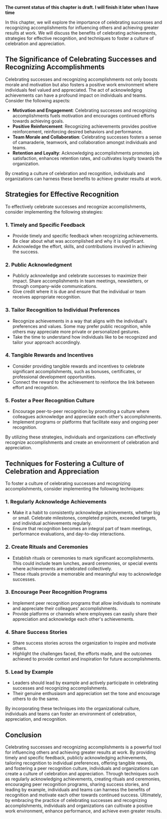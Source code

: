 **The current status of this chapter is draft. I will finish it later when I have time**

In this chapter, we will explore the importance of celebrating successes and recognizing accomplishments for influencing others and achieving greater results at work. We will discuss the benefits of celebrating achievements, strategies for effective recognition, and techniques to foster a culture of celebration and appreciation.

The Significance of Celebrating Successes and Recognizing Accomplishments
-------------------------------------------------------------------------

Celebrating successes and recognizing accomplishments not only boosts morale and motivation but also fosters a positive work environment where individuals feel valued and appreciated. The act of acknowledging achievements can have a profound impact on individuals and teams. Consider the following aspects:

* **Motivation and Engagement**: Celebrating successes and recognizing accomplishments fuels motivation and encourages continued efforts towards achieving goals.
* **Positive Reinforcement**: Recognizing achievements provides positive reinforcement, reinforcing desired behaviors and performance.
* **Team Morale and Collaboration**: Celebrating successes fosters a sense of camaraderie, teamwork, and collaboration amongst individuals and teams.
* **Retention and Loyalty**: Acknowledging accomplishments promotes job satisfaction, enhances retention rates, and cultivates loyalty towards the organization.

By creating a culture of celebration and recognition, individuals and organizations can harness these benefits to achieve greater results at work.

Strategies for Effective Recognition
------------------------------------

To effectively celebrate successes and recognize accomplishments, consider implementing the following strategies:

### 1. Timely and Specific Feedback

* Provide timely and specific feedback when recognizing achievements. Be clear about what was accomplished and why it is significant.
* Acknowledge the effort, skills, and contributions involved in achieving the success.

### 2. Public Acknowledgment

* Publicly acknowledge and celebrate successes to maximize their impact. Share accomplishments in team meetings, newsletters, or through company-wide communications.
* Give credit where it is due and ensure that the individual or team receives appropriate recognition.

### 3. Tailor Recognition to Individual Preferences

* Recognize achievements in a way that aligns with the individual's preferences and values. Some may prefer public recognition, while others may appreciate more private or personalized gestures.
* Take the time to understand how individuals like to be recognized and tailor your approach accordingly.

### 4. Tangible Rewards and Incentives

* Consider providing tangible rewards and incentives to celebrate significant accomplishments, such as bonuses, certificates, or professional development opportunities.
* Connect the reward to the achievement to reinforce the link between effort and recognition.

### 5. Foster a Peer Recognition Culture

* Encourage peer-to-peer recognition by promoting a culture where colleagues acknowledge and appreciate each other's accomplishments.
* Implement programs or platforms that facilitate easy and ongoing peer recognition.

By utilizing these strategies, individuals and organizations can effectively recognize accomplishments and create an environment of celebration and appreciation.

Techniques for Fostering a Culture of Celebration and Appreciation
------------------------------------------------------------------

To foster a culture of celebrating successes and recognizing accomplishments, consider implementing the following techniques:

### 1. Regularly Acknowledge Achievements

* Make it a habit to consistently acknowledge achievements, whether big or small. Celebrate milestones, completed projects, exceeded targets, and individual achievements regularly.
* Ensure that recognition becomes an integral part of team meetings, performance evaluations, and day-to-day interactions.

### 2. Create Rituals and Ceremonies

* Establish rituals or ceremonies to mark significant accomplishments. This could include team lunches, award ceremonies, or special events where achievements are celebrated collectively.
* These rituals provide a memorable and meaningful way to acknowledge successes.

### 3. Encourage Peer Recognition Programs

* Implement peer recognition programs that allow individuals to nominate and appreciate their colleagues' accomplishments.
* Provide platforms or channels where employees can easily share their appreciation and acknowledge each other's achievements.

### 4. Share Success Stories

* Share success stories across the organization to inspire and motivate others.
* Highlight the challenges faced, the efforts made, and the outcomes achieved to provide context and inspiration for future accomplishments.

### 5. Lead by Example

* Leaders should lead by example and actively participate in celebrating successes and recognizing accomplishments.
* Their genuine enthusiasm and appreciation set the tone and encourage others to do the same.

By incorporating these techniques into the organizational culture, individuals and teams can foster an environment of celebration, appreciation, and recognition.

Conclusion
----------

Celebrating successes and recognizing accomplishments is a powerful tool for influencing others and achieving greater results at work. By providing timely and specific feedback, publicly acknowledging achievements, tailoring recognition to individual preferences, offering tangible rewards, and fostering a peer recognition culture, individuals and organizations can create a culture of celebration and appreciation. Through techniques such as regularly acknowledging achievements, creating rituals and ceremonies, encouraging peer recognition programs, sharing success stories, and leading by example, individuals and teams can harness the benefits of recognition and motivate each other towards continued success. Ultimately, by embracing the practice of celebrating successes and recognizing accomplishments, individuals and organizations can cultivate a positive work environment, enhance performance, and achieve even greater results.

